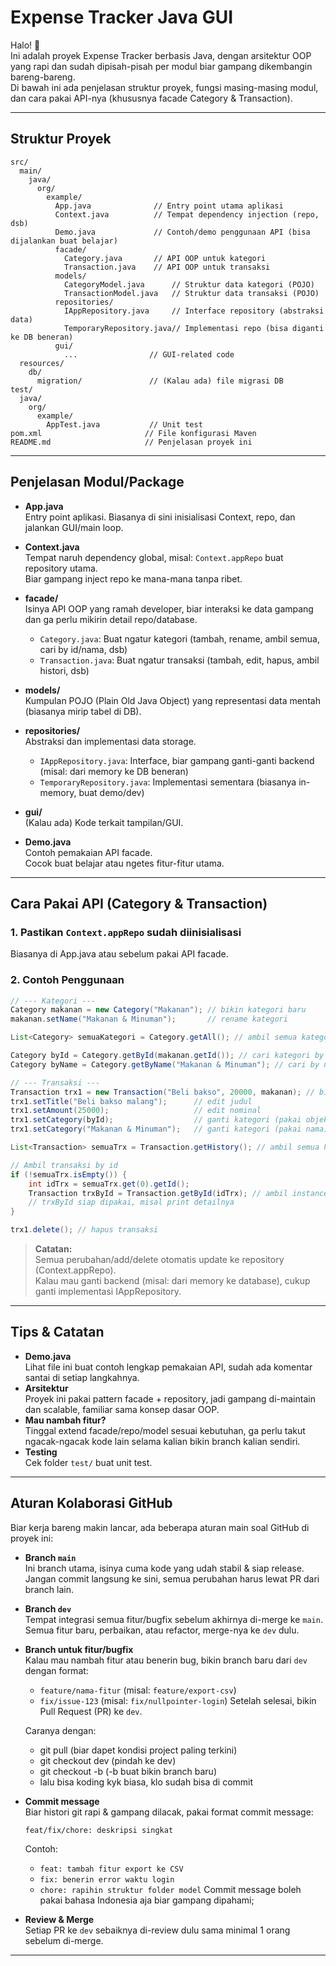 # Expense Tracker Java GUI

Halo! 👋  
Ini adalah proyek Expense Tracker berbasis Java, dengan arsitektur OOP yang rapi dan sudah dipisah-pisah per modul biar gampang dikembangin bareng-bareng.  
Di bawah ini ada penjelasan struktur proyek, fungsi masing-masing modul, dan cara pakai API-nya (khususnya facade Category & Transaction).

---

## Struktur Proyek

```
src/
  main/
    java/
      org/
        example/
          App.java              // Entry point utama aplikasi
          Context.java          // Tempat dependency injection (repo, dsb)
          Demo.java             // Contoh/demo penggunaan API (bisa dijalankan buat belajar)
          facade/
            Category.java       // API OOP untuk kategori
            Transaction.java    // API OOP untuk transaksi
          models/
            CategoryModel.java      // Struktur data kategori (POJO)
            TransactionModel.java   // Struktur data transaksi (POJO)
          repositories/
            IAppRepository.java     // Interface repository (abstraksi data)
            TemporaryRepository.java// Implementasi repo (bisa diganti ke DB beneran)
          gui/
            ...                // GUI-related code
  resources/
    db/
      migration/               // (Kalau ada) file migrasi DB
test/
  java/
    org/
      example/
        AppTest.java           // Unit test
pom.xml                       // File konfigurasi Maven
README.md                     // Penjelasan proyek ini
```

---

## Penjelasan Modul/Package

-  **App.java**  
   Entry point aplikasi. Biasanya di sini inisialisasi Context, repo, dan jalankan GUI/main loop.

-  **Context.java**  
   Tempat naruh dependency global, misal: `Context.appRepo` buat repository utama.  
   Biar gampang inject repo ke mana-mana tanpa ribet.

-  **facade/**  
   Isinya API OOP yang ramah developer, biar interaksi ke data gampang dan ga perlu mikirin detail repo/database.

   -  `Category.java`: Buat ngatur kategori (tambah, rename, ambil semua, cari by id/nama, dsb)
   -  `Transaction.java`: Buat ngatur transaksi (tambah, edit, hapus, ambil histori, dsb)

-  **models/**  
   Kumpulan POJO (Plain Old Java Object) yang representasi data mentah (biasanya mirip tabel di DB).

-  **repositories/**  
   Abstraksi dan implementasi data storage.

   -  `IAppRepository.java`: Interface, biar gampang ganti-ganti backend (misal: dari memory ke DB beneran)
   -  `TemporaryRepository.java`: Implementasi sementara (biasanya in-memory, buat demo/dev)

-  **gui/**  
   (Kalau ada) Kode terkait tampilan/GUI.

-  **Demo.java**  
   Contoh pemakaian API facade.  
   Cocok buat belajar atau ngetes fitur-fitur utama.

---

## Cara Pakai API (Category & Transaction)

### 1. Pastikan `Context.appRepo` sudah diinisialisasi

Biasanya di App.java atau sebelum pakai API facade.

### 2. Contoh Penggunaan

```java
// --- Kategori ---
Category makanan = new Category("Makanan"); // bikin kategori baru
makanan.setName("Makanan & Minuman");       // rename kategori

List<Category> semuaKategori = Category.getAll(); // ambil semua kategori

Category byId = Category.getById(makanan.getId()); // cari kategori by id
Category byName = Category.getByName("Makanan & Minuman"); // cari by nama

// --- Transaksi ---
Transaction trx1 = new Transaction("Beli bakso", 20000, makanan); // bikin transaksi baru
trx1.setTitle("Beli bakso malang");      // edit judul
trx1.setAmount(25000);                   // edit nominal
trx1.setCategory(byId);                  // ganti kategori (pakai objek)
trx1.setCategory("Makanan & Minuman");   // ganti kategori (pakai nama)

List<Transaction> semuaTrx = Transaction.getHistory(); // ambil semua histori transaksi

// Ambil transaksi by id
if (!semuaTrx.isEmpty()) {
    int idTrx = semuaTrx.get(0).getId();
    Transaction trxById = Transaction.getById(idTrx); // ambil instance Transaction berdasarkan id
    // trxById siap dipakai, misal print detailnya
}

trx1.delete(); // hapus transaksi
```

> **Catatan:**  
> Semua perubahan/add/delete otomatis update ke repository (Context.appRepo).  
> Kalau mau ganti backend (misal: dari memory ke database), cukup ganti implementasi IAppRepository.

---

## Tips & Catatan

-  **Demo.java**  
   Lihat file ini buat contoh lengkap pemakaian API, sudah ada komentar santai di setiap langkahnya.
-  **Arsitektur**  
   Proyek ini pakai pattern facade + repository, jadi gampang di-maintain dan scalable, familiar sama konsep dasar OOP.
-  **Mau nambah fitur?**  
   Tinggal extend facade/repo/model sesuai kebutuhan, ga perlu takut ngacak-ngacak kode lain selama kalian bikin branch kalian sendiri.
-  **Testing**  
   Cek folder `test/` buat unit test.

---

## Aturan Kolaborasi GitHub

Biar kerja bareng makin lancar, ada beberapa aturan main soal GitHub di proyek ini:

-  **Branch `main`**  
   Ini branch utama, isinya cuma kode yang udah stabil & siap release. Jangan commit langsung ke sini, semua perubahan harus lewat PR dari branch lain.

-  **Branch `dev`**  
   Tempat integrasi semua fitur/bugfix sebelum akhirnya di-merge ke `main`. Semua fitur baru, perbaikan, atau refactor, merge-nya ke `dev` dulu.

-  **Branch untuk fitur/bugfix**  
   Kalau mau nambah fitur atau benerin bug, bikin branch baru dari `dev` dengan format:

   -  `feature/nama-fitur` (misal: `feature/export-csv`)
   -  `fix/issue-123` (misal: `fix/nullpointer-login`)
      Setelah selesai, bikin Pull Request (PR) ke `dev`.

   Caranya dengan:

   -  git pull (biar dapet kondisi project paling terkini)
   -  git checkout dev (pindah ke dev)
   -  git checkout -b <nama branch kalian> (-b buat bikin branch baru)
   -  lalu bisa koding kyk biasa, klo sudah bisa di commit

-  **Commit message**  
   Biar histori git rapi & gampang dilacak, pakai format commit message:

   ```
   feat/fix/chore: deskripsi singkat
   ```

   Contoh:

   -  `feat: tambah fitur export ke CSV`
   -  `fix: benerin error waktu login`
   -  `chore: rapihin struktur folder model`
      Commit message boleh pakai bahasa Indonesia aja biar gampang dipahami;

-  **Review & Merge**  
   Setiap PR ke `dev` sebaiknya di-review dulu sama minimal 1 orang sebelum di-merge.

---
